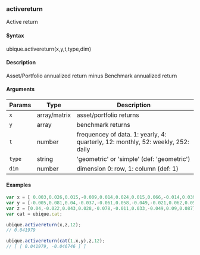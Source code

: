 ### activereturn

Active return


#### Syntax

ubique.activereturn(x,y,t,type,dim)


#### Description

Asset/Portfolio annualized return minus Benchmark annualized return  



#### Arguments

|Params|Type|Description
|---------|----|-----------
|`x` | array/matrix | asset/portfolio returns
|`y` | array | benchmark returns
|`t` | number | frequencey of data. 1: yearly, 4: quarterly, 12: monthly, 52: weekly, 252: daily
|`type` | string | 'geometric' or 'simple' (def: 'geometric')
|`dim` | number | dimension 0: row, 1: column (def: 1)


#### Examples

```js
var x = [ 0.003,0.026,0.015,-0.009,0.014,0.024,0.015,0.066,-0.014,0.039];
var y = [-0.005,0.081,0.04,-0.037,-0.061,0.058,-0.049,-0.021,0.062,0.058];
var z = [0.04,-0.022,0.043,0.028,-0.078,-0.011,0.033,-0.049,0.09,0.087];
var cat = ubique.cat;

ubique.activereturn(x,z,12);
// 0.041979

ubique.activereturn(cat(1,x,y),z,12);
// [ [ 0.041979, -0.046746 ] ]
```

